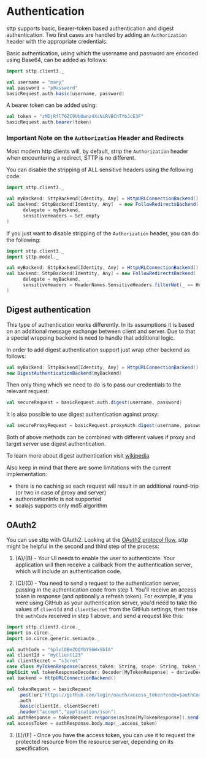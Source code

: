 # Authentication

sttp supports basic, bearer-token based authentication and digest authentication. Two first cases are handled by adding an `Authorization` header with the appropriate credentials.

Basic authentication, using which the username and password are encoded using Base64, can be added as follows:

```scala mdoc:silent
import sttp.client3._

val username = "mary"
val password = "p@assword"
basicRequest.auth.basic(username, password)
```

A bearer token can be added using:

```scala mdoc:compile-only
val token = "zMDjRfl76ZC9Ub0wnz4XsNiRVBChTYbJcE3F"
basicRequest.auth.bearer(token)
```

### Important Note on the `Authorization` Header and Redirects

Most modern http clients will, by default, strip the `Authorization` header when encountering a redirect, STTP is no different.

You can disable the stripping of ALL sensitive headers using the following code:

```scala mdoc:compile-only
import sttp.client3._

val myBackend: SttpBackend[Identity, Any] = HttpURLConnectionBackend()
val backend: SttpBackend[Identity, Any]  = new FollowRedirectsBackend(
      delegate = myBackend, 
      sensitiveHeaders = Set.empty
)
```

If you just want to disable stripping of the `Authorization` header, you can do the following:

```scala mdoc:compile-only
import sttp.client3._
import sttp.model._

val myBackend: SttpBackend[Identity, Any] = HttpURLConnectionBackend()
val backend: SttpBackend[Identity, Any] = new FollowRedirectsBackend(
      delegate = myBackend, 
      sensitiveHeaders = HeaderNames.SensitiveHeaders.filterNot(_ == HeaderNames.Authorization.toLowerCase)
)
```

## Digest authentication

This type of authentication works differently. In its assumptions it is based on an additional message exchange between client and server. Due to that a special wrapping backend is need to handle that additional logic.

In order to add digest authentication support just wrap other backend as follows:

```scala mdoc:compile-only
val myBackend: SttpBackend[Identity, Any] = HttpURLConnectionBackend()
new DigestAuthenticationBackend(myBackend)
```

Then only thing which we need to do is to pass our credentials to the relevant request:

```scala mdoc:compile-only
val secureRequest = basicRequest.auth.digest(username, password)
```

It is also possible to use digest authentication against proxy:

```scala mdoc:compile-only
val secureProxyRequest = basicRequest.proxyAuth.digest(username, password)
```

Both of above methods can be combined with different values if proxy and target server use digest authentication.

To learn more about digest authentication visit [wikipedia](https://en.wikipedia.org/wiki/Digest_access_authentication)

Also keep in mind that there are some limitations with the current implementation:

* there is no caching so each request will result in an additional round-trip (or two in case of proxy and server)
* authorizationInfo is not supported
* scalajs supports only md5 algorithm

## OAuth2

You can use sttp with OAuth2. Looking at the [OAuth2 protocol flow](https://tools.ietf.org/html/rfc6749#section-1.2), sttp might be helpful in the second and third step of the process:

1. (A)/(B) - Your UI needs to enable the user to authenticate. Your application will then receive a callback from the authentication server, which will include an authentication code.

2. (C)/(D) - You need to send a request to the authentication server, passing in the authentication code from step 1. You'll receive an access token in response (and optionally a refresh token). For example, if you were using GitHub as your authentication server, you'd need to take the values of `clientId` and `clientSecret` from the GitHub settings, then take the `authCode` received in step 1 above, and send a request like this:
```scala mdoc:compile-only
import sttp.client3.circe._
import io.circe._
import io.circe.generic.semiauto._

val authCode = "SplxlOBeZQQYbYS6WxSbIA"
val clientId = "myClient123"
val clientSecret = "s3cret"
case class MyTokenResponse(access_token: String, scope: String, token_type: String, refresh_token: Option[String])
implicit val tokenResponseDecoder: Decoder[MyTokenResponse] = deriveDecoder[MyTokenResponse]
val backend = HttpURLConnectionBackend()

val tokenRequest = basicRequest
    .post(uri"https://github.com/login/oauth/access_token?code=$authCode&grant_type=authorization_code")
    .auth
    .basic(clientId, clientSecret)
    .header("accept","application/json")
val authResponse = tokenRequest.response(asJson[MyTokenResponse]).send(backend)
val accessToken = authResponse.body.map(_.access_token)
```

3. (E)/(F) - Once you have the access token, you can use it to request the protected resource from the resource server, depending on its specification.
